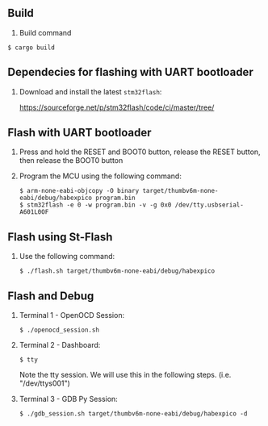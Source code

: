 ## Build

1. Build command
```
$ cargo build
```

## Dependecies for flashing with UART bootloader

1. Download and install the latest `stm32flash`:
   
   https://sourceforge.net/p/stm32flash/code/ci/master/tree/

## Flash with UART bootloader

1. Press and hold the RESET and BOOT0 button, release the RESET button, then release the BOOT0 button

2. Program the MCU using the following command:
    ```
    $ arm-none-eabi-objcopy -O binary target/thumbv6m-none-eabi/debug/habexpico program.bin
    $ stm32flash -e 0 -w program.bin -v -g 0x0 /dev/tty.usbserial-A601L0OF
    ```

## Flash using St-Flash

1. Use the following command:
    ```
    $ ./flash.sh target/thumbv6m-none-eabi/debug/habexpico
    ```

## Flash and Debug

1. Terminal 1 - OpenOCD Session:
    ``` 
    $ ./openocd_session.sh
    ```

2. Terminal 2 - Dashboard:
    ``` 
    $ tty
    ```
    Note the tty session. We will use this in the following steps. (i.e. "/dev/ttys001")

3. Terminal 3 - GDB Py Session:
    ``` 
    $ ./gdb_session.sh target/thumbv6m-none-eabi/debug/habexpico -d
    ```
